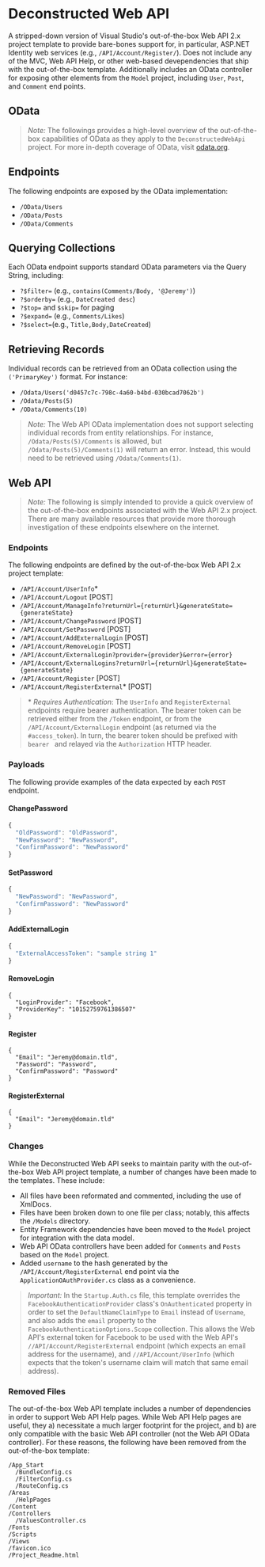 # Deconstructed Web API
A stripped-down version of Visual Studio's out-of-the-box Web API 2.x project template to provide bare-bones support for, in particular, ASP.NET Identity web services (e.g., `/API/Account/Register/`). Does not include any of the MVC, Web API Help, or other web-based devependencies that ship with the out-of-the-box template. Additionally includes an OData controller for exposing other elements from the `Model` project, including `User`, `Post`, and `Comment` end points.

## OData
> *Note:* The followings provides a high-level overview of the out-of-the-box capabilities of OData as they apply to the `DeconstructedWebApi` project. For more in-depth coverage of OData, visit [odata.org](http://www.odata.org/).

## Endpoints
The following endpoints are exposed by the OData implementation:
- `/OData/Users`
- `/OData/Posts`
- `/OData/Comments`

## Querying Collections
Each OData endpoint supports standard OData parameters via the Query String, including:
- `?$filter=` (e.g., `contains(Comments/Body, '@Jeremy')`)
- `?$orderby=` (e.g., `DateCreated desc`)
- `?$top=` and `$skip=` for paging
- `?$expand=` (e.g., `Comments/Likes`)
- `?$select=`(e.g., `Title,Body,DateCreated`)

## Retrieving Records
Individual records can be retrieved from an OData collection using the `('PrimaryKey')` format. For instance:
- `/Odata/Users('d0457c7c-798c-4a60-b4bd-030bcad7062b')`
- `/Odata/Posts(5)`
- `/OData/Comments(10)`

> *Note:* The Web API OData implementation does not support selecting individual records from entity relationships. For instance, `/Odata/Posts(5)/Comments` is allowed, but `/Odata/Posts(5)/Comments(1)` will return an error. Instead, this would need to be retrieved using `/Odata/Comments(1)`.

## Web API

> *Note:* The following is simply intended to provide a quick overview of the out-of-the-box endpoints associated with the Web API 2.x project. There are many available resources that provide more thorough investigation of these endpoints elsewhere on the internet. 

### Endpoints
The following endpoints are defined by the out-of-the-box Web API 2.x project template:
- `/API/Account/UserInfo`\*	
- `/API/Account/Logout` [POST]
- `/API/Account/ManageInfo?returnUrl={returnUrl}&generateState={generateState}`
- `/API/Account/ChangePassword` [POST]
- `/API/Account/SetPassword` [POST]
- `/API/Account/AddExternalLogin` [POST]
- `/API/Account/RemoveLogin` [POST]
- `/API/Account/ExternalLogin?provider={provider}&error={error}`
- `/API/Account/ExternalLogins?returnUrl={returnUrl}&generateState={generateState}`	
- `/API/Account/Register` [POST]
- `/API/Account/RegisterExternal`\*	[POST]

> \* *Requires Authentication*: The `UserInfo` and `RegisterExternal` endpoints require bearer authentication. The bearer token can be retrieved either from the `/Token` endpoint, or from the `/API/Account/ExternalLogin` endpoint (as returned via the `#access_token`). In turn, the bearer token should be prefixed with `bearer ` and relayed via the `Authorization` HTTP header.

### Payloads
The following provide examples of the data expected by each `POST` endpoint. 

#### ChangePassword
```javascript
{
  "OldPassword": "OldPassword",
  "NewPassword": "NewPassword",
  "ConfirmPassword": "NewPassword"
}
```

#### SetPassword
```javascript
{
  "NewPassword": "NewPassword",
  "ConfirmPassword": "NewPassword"
}
```

#### AddExternalLogin
```javascript
{
  "ExternalAccessToken": "sample string 1"
}
```

#### RemoveLogin
```
{
  "LoginProvider": "Facebook",
  "ProviderKey": "10152759761386507"
}
```

#### Register
```
{
  "Email": "Jeremy@domain.tld",
  "Password": "Password",
  "ConfirmPassword": "Password"
}
```

#### RegisterExternal
```
{
  "Email": "Jeremy@domain.tld"
}
```

### Changes
While the Deconstructed Web API seeks to maintain parity with the out-of-the-box Web API project template, a number of changes have been made to the templates. These include:
- All files have been reformated and commented, including the use of XmlDocs. 
- Files have been broken down to one file per class; notably, this affects the `/Models` directory. 
- Entity Framework dependencies have been moved to the `Model` project for integration with the data model.
- Web API OData controllers have been added for `Comments` and `Posts` based on the `Model` project.
- Added `username` to the hash generated by the `/API/Account/RegisterExternal` end point via the `ApplicationOAuthProvider.cs` class as a convenience.

> *Important:* In the `Startup.Auth.cs` file, this template overrides the `FacebookAuthenticationProvider` class's `OnAuthenticated` property in order to set the `DefaultNameClaimType` to `Email` instead of `Username`, and also adds the `email` property to the `FacebookAuthenticationOptions.Scope` collection. This allows the Web API's external token for Facebook to be used with the Web API's `//API/Account/RegisterExternal` endpoint (which expects an email address for the username), and `//API/Account/UserInfo` (which expects that the token's username claim will match that same email address).

### Removed Files
The out-of-the-box Web API template includes a number of dependencies in order to support Web API Help pages. While Web API Help pages are useful, they a) necessitate a much larger footprint for the project, and b) are only compatible with the basic Web API controller (not the Web API OData controller). For these reasons, the following have been removed from the out-of-the-box template:
```
/App_Start
  /BundleConfig.cs
  /FilterConfig.cs
  /RouteConfig.cs
/Areas
  /HelpPages
/Content
/Controllers
  /ValuesController.cs
/Fonts
/Scripts
/Views
/favicon.ico
/Project_Readme.html
```

